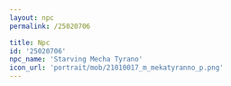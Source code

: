 ```yaml
---
layout: npc
permalink: /25020706

title: Npc
id: '25020706'
npc_name: 'Starving Mecha Tyrano'
icon_url: 'portrait/mob/21010017_m_mekatyranno_p.png'
---
```

